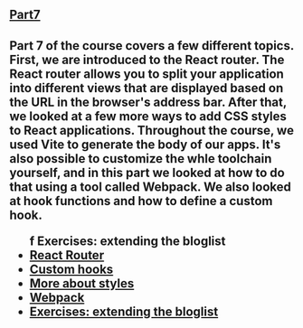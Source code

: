 <h2><a href='https://fullstackopen.com/en/part7'>Part7</a><h2>
<p>Part 7 of the course covers a few different topics. First, we are introduced to the React router. The React router allows you to split your application into different views that are displayed based on the URL in the browser's address bar. After that, we looked at a few more ways to add CSS styles to React applications. Throughout the course, we used Vite to generate the body of our apps. It's also possible to customize the whle toolchain yourself, and in this part we looked at how to do that using a tool called Webpack. We also looked at hook functions and how to define a custom hook.</p>
<ul>
f Exercises: extending the bloglist


<li><a href='https://fullstackopen.com/en/part7/react_router'>React Router</a></li>
<li><a href='https://fullstackopen.com/en/part7/custom_hooks'>Custom hooks</a></li>
<li><a href='https://fullstackopen.com/en/part7/more_about_styles'>More about styles</a></li>
<li><a href='https://fullstackopen.com/en/part7/webpack'>Webpack</a></li>
<li><a href='[https://fullstackopen.com/en/part7/class_components_miscellaneous](https://fullstackopen.com/en/part7/exercises_extending_the_bloglist)https://fullstackopen.com/en/part7/exercises_extending_the_bloglist'>Exercises: extending the bloglist</a></li>
</ul>
